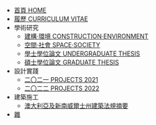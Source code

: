 <!-- docs/_sidebar.md -->
* [首頁 HOME](/)
* [履歷 CURRICULUM VITAE](LHY_CV.md)
* 學術研究
  * [建構·環境 CONSTRUCTION·ENVIRONMENT](undergrad_design1.md)
  * [空間·社會 SPACE·SOCIETY](undergrad_design2.md)
  * [學士學位論文 UNDERGRADUATE THESIS](undergrad_JINCHANG.md)
  * [碩士學位論文 GRADUATE THESIS](postgrad_MGT.md)
* 設計實踐
  * [二〇二一 PROJECTS 2021](TJAD_design.md)
  * [二〇二二 PROJECTS 2022](CRCC_design.md)
* 建築施工
  * [澳大利亞及新南威爾士州建築法規摘要](construcitonCode.md)
* [雜](postscript.md)
<!-- * 程序設計
  * [程序設計 PROGRAMMING](CS_project.md)
* 視覺藝術
  * [現象 PHENOMENA](Phenomena.md) -->
